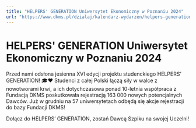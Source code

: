 ```yaml
---
title: "HELPERS' GENERATION Uniwersytet Ekonomiczny w Poznaniu 2024"
url: "https://www.dkms.pl/dzialaj/kalendarz-wydarzen/helpers-generation-uniwersytet-ekonomiczny-poznaniu-zima2024"
---
```


# HELPERS' GENERATION Uniwersytet Ekonomiczny w Poznaniu 2024

Przed nami odsłona jesienna XVI edycji projektu studenckiego HELPERS’ GENERATION! 🎓❤️ Studenci z całej Polski łączą siły w walce z nowotworami krwi, a ich dotychczasowa ponad 10\-letnia współpraca z Fundacją DKMS poskutkowała rejestracją 163 000 nowych potencjalnych Dawców. Już w grudniu na 57 uniwersytetach odbędą się akcje rejestracji do bazy Fundacji DKMS!


Dołącz do HELPERS’ GENERATION, zostań Dawcą Szpiku na swojej Uczelni!


